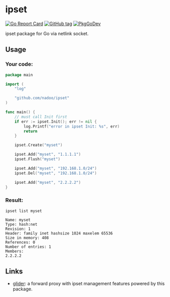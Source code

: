# ipset

[![Go Report Card](https://goreportcard.com/badge/github.com/nadoo/ipset?style=flat-square)](https://goreportcard.com/report/github.com/nadoo/ipset)
[![GitHub tag](https://img.shields.io/github/v/tag/nadoo/ipset.svg?sort=semver&style=flat-square)](https://github.com/nadoo/ipset/releases)
[![PkgGoDev](https://pkg.go.dev/badge/github.com/nadoo/ipset)](https://pkg.go.dev/github.com/nadoo/ipset)

ipset package for Go via netlink socket.

## Usage

### Your code:
```Go
package main

import (
	"log"

	"github.com/nadoo/ipset"
)

func main() {
	// must call Init first
	if err := ipset.Init(); err != nil {
		log.Printf("error in ipset Init: %s", err)
		return
	}

	ipset.Create("myset")

	ipset.Add("myset", "1.1.1.1")
	ipset.Flush("myset")

	ipset.Add("myset", "192.168.1.0/24")
	ipset.Del("myset", "192.168.1.0/24")

	ipset.Add("myset", "2.2.2.2")
}
```

### Result:
`ipset list myset`

```
Name: myset
Type: hash:net
Revision: 1
Header: family inet hashsize 1024 maxelem 65536
Size in memory: 408
References: 0
Number of entries: 1
Members:
2.2.2.2
```

## Links

- [glider](https://github.com/nadoo/glider): a forward proxy with ipset management features powered by this package.